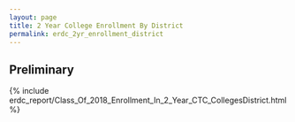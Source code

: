 ```yaml
---
layout: page
title: 2 Year College Enrollment By District
permalink: erdc_2yr_enrollment_district
---
```


## Preliminary

{% include erdc_report/Class_Of_2018_Enrollment_In_2_Year_CTC_CollegesDistrict.html %}

